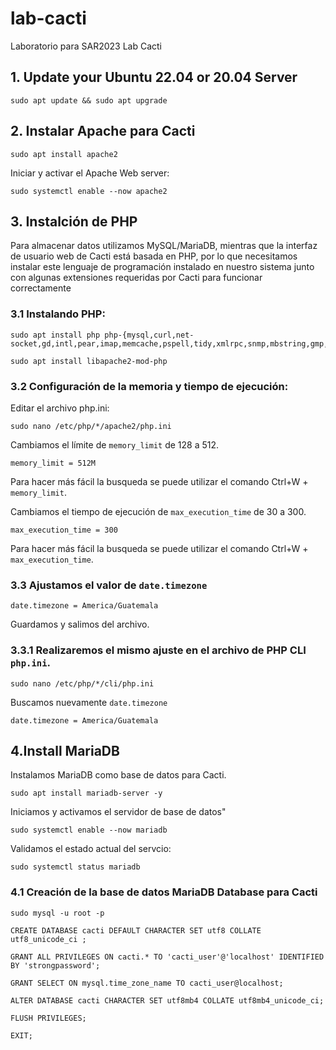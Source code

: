 # lab-cacti
Laboratorio para SAR2023 Lab Cacti

## 1. Update your Ubuntu 22.04 or 20.04 Server
```
sudo apt update && sudo apt upgrade
```

## 2. Instalar Apache para Cacti
```
sudo apt install apache2
```
Iniciar y activar el Apache Web server:
```
sudo systemctl enable --now apache2
```

## 3. Instalción de PHP
Para almacenar datos utilizamos MySQL/MariaDB, mientras que la interfaz de usuario web de Cacti está basada en PHP, por lo que necesitamos instalar este lenguaje de programación instalado en nuestro sistema junto con algunas extensiones requeridas por Cacti para funcionar correctamente

### 3.1 Instalando PHP:
```
sudo apt install php php-{mysql,curl,net-socket,gd,intl,pear,imap,memcache,pspell,tidy,xmlrpc,snmp,mbstring,gmp,json,xml,common,ldap}
```
```
sudo apt install libapache2-mod-php
```

### 3.2 Configuración de la memoria y tiempo de ejecución:
Editar el archivo php.ini:
```
sudo nano /etc/php/*/apache2/php.ini
```
Cambiamos el límite de ```memory_limit``` de 128 a 512.
```
memory_limit = 512M
```
Para hacer más fácil la busqueda se puede utilizar el comando Ctrl+W + ```memory_limit```.

Cambiamos el tiempo de ejecución de ```max_execution_time``` de  30 a 300.
```
max_execution_time = 300
```
Para hacer más fácil la busqueda se puede utilizar el comando Ctrl+W + ```max_execution_time```.

### 3.3 Ajustamos el valor de ```date.timezone```
```
date.timezone = America/Guatemala
```

Guardamos y salimos del archivo.

### 3.3.1 Realizaremos el mismo ajuste en el archivo de PHP CLI ```php.ini```.

```
sudo nano /etc/php/*/cli/php.ini
```
Buscamos nuevamente ```date.timezone```
```
date.timezone = America/Guatemala
```
 
## 4.Install MariaDB
Instalamos MariaDB como base de datos para Cacti.
```
sudo apt install mariadb-server -y
```
Iniciamos y activamos el servidor de base de datos"
```
sudo systemctl enable --now mariadb
```
Validamos el estado actual del servcio:
```
sudo systemctl status mariadb
```

### 4.1 Creación de la base de datos MariaDB Database para Cacti
```
sudo mysql -u root -p
```
```
CREATE DATABASE cacti DEFAULT CHARACTER SET utf8 COLLATE utf8_unicode_ci ;
```
```
GRANT ALL PRIVILEGES ON cacti.* TO 'cacti_user'@'localhost' IDENTIFIED BY 'strongpassword';
```
```
GRANT SELECT ON mysql.time_zone_name TO cacti_user@localhost;
```
```
ALTER DATABASE cacti CHARACTER SET utf8mb4 COLLATE utf8mb4_unicode_ci;
```
```
FLUSH PRIVILEGES;
```
```
EXIT;
```

